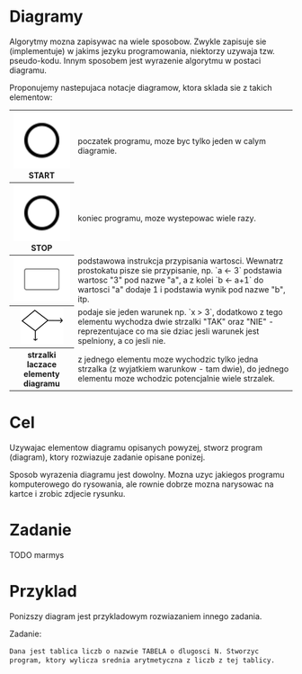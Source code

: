  Diagramy
==========

Algorytmy mozna zapisywac na wiele sposobow. Zwykle zapisuje sie (implementuje) w jakims jezyku programowania,
niektorzy uzywaja tzw. pseudo-kodu. Innym sposobem jest wyrazenie algorytmu w postaci diagramu.

Proponujemy nastepujaca notacje diagramow, ktora sklada sie z takich elementow:
<table>
 <tr> <th> <img src='starter.png' alt='START'/>  START </th> <td> poczatek programu, moze byc tylko jeden w calym diagramie. </td> </tr>
 <tr> <th> <img src='starter.png' alt='STOP'/> STOP </th> <td> koniec programu, moze wystepowac wiele razy. </td> </tr>
 <tr> <th> <img src='activity.png' alt='Instrukcja'/> </th> <td> podstawowa instrukcja przypisania wartosci. Wewnatrz prostokatu pisze sie przypisanie, np. `a <- 3` podstawia wartosc "3" pod nazwe "a", 
a z kolei `b <- a+1` do wartosci "a" dodaje 1 i podstawia wynik pod nazwe "b", itp. </td> </tr>
 <tr> <th> <img src='condition_small.png' alt='Warunek'/> </th> <td> podaje sie jeden warunek np. `x > 3`, dodatkowo z tego elementu wychodza dwie strzalki "TAK" oraz "NIE" - reprezentujace co ma sie dziac jesli warunek jest spelniony, a co jesli nie. </td> </tr>
 <tr> <th> strzalki laczace elementy diagramu </th> <td> z jednego elementu moze wychodzic tylko jedna strzalka (z wyjatkiem warunkow - tam dwie), do jednego elementu moze wchodzic potencjalnie wiele strzalek. </td> </tr>
</table>

 Cel
=====

Uzywajac elementow diagramu opisanych powyzej, stworz program (diagram), ktory rozwiazuje zadanie opisane ponizej.

Sposob wyrazenia diagramu jest dowolny. Mozna uzyc jakiegos programu komputerowego do rysowania, ale rownie dobrze mozna 
narysowac na kartce i zrobic zdjecie rysunku.

 Zadanie
=========

TODO marmys


 Przyklad 
==========

Ponizszy diagram jest przykladowym rozwiazaniem innego zadania.

Zadanie:

```
Dana jest tablica liczb o nazwie TABELA o dlugosci N. Stworzyc program, ktory wylicza srednia arytmetyczna z liczb z tej tablicy.
```



